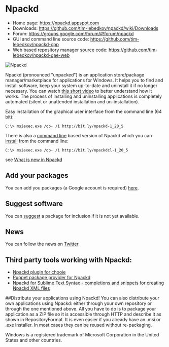 ﻿# Npackd

* Home page: https://npackd.appspot.com
* Downloads: https://github.com/tim-lebedkov/npackd/wiki/Downloads
* Forum: https://groups.google.com/forum/#!forum/npackd
* GUI and command line source code: https://github.com/tim-lebedkov/npackd-cpp
* Web based repository manager source code: https://github.com/tim-lebedkov/npackd-gae-web

![Npackd](http://npackd.appspot.com/Npackd.png)

Npackd (pronounced "unpacked") is an application store/package manager/marketplace for applications for Windows. It helps you to find and install software, keep your system up-to-date and uninstall it if no longer necessary. You can watch [this short video](https://www.youtube.com/watch?v=ZLJ8sv6siKQ) to better understand how it works. The process of installing and uninstalling applications is completely automated (silent or unattended installation and un-installation). 

Easy installation of the graphical user interface from the command line (64 bit):

```Batchfile
C:\> msiexec.exe /qb- /i http://bit.ly/npackd-1_20_5
```

There is also a [command line](https://github.com/tim-lebedkov/npackd/wiki/CommandLine) based version of Npackd which you can [install](https://github.com/tim-lebedkov/npackd/wiki/CommandLineInstallation) from the command line: 

```Batchfile
C:\> msiexec.exe /qb- /i http://bit.ly/npackdcl-1_20_5
```

see [What is new in Npackd](https://github.com/tim-lebedkov/npackd/wiki/ChangeLog)

## Add your packages
You can add you packages (a Google account is required) [here](https://npackd.appspot.com/package/new).

## Suggest software
You can [suggest](https://github.com/tim-lebedkov/npackd/issues/new) a package for inclusion if it is not yet available.

## News
You can follow the news on [Twitter](http://twitter.com/Npackd)

## Third party tools working with Npackd:
  * [Npackd plugin for chooie](https://github.com/TomPeters/chooie.Npackd)
  * [Puppet package provider for Npackd](http://forge.puppetlabs.com/badgerious/npackd)
  * [Npackd for Sublime Text Syntax - completions and snippets for creating Npackd XML files](https://sublime.wbond.net/packages/Npackd)

##Distribute your applications using Npackd!
You can also distribute your own applications using Npackd: either through your own repository or through the one mentioned above. All you have to do is to package your application as a ZIP file so it is accessible through HTTP and describe it as shown in RepositoryFormat. It is even easier if you already have an .msi or .exe installer. In most cases they can be reused without re-packaging.

Windows is a registered trademark of Microsoft Corporation in the United States and other countries.

